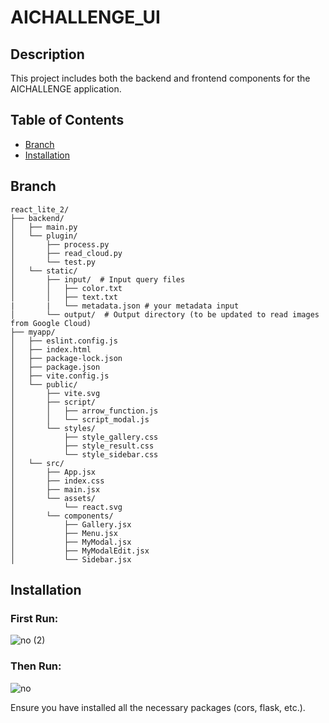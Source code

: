 # AICHALLENGE_UI

## Description
This project includes both the backend and frontend components for the AICHALLENGE application.

## Table of Contents
- [Branch](#branch)
- [Installation](#installation)
  
## Branch

```plaintext
react_lite_2/
├── backend/
│   ├── main.py
│   └── plugin/
│       ├── process.py
│       ├── read_cloud.py
│       └── test.py
│   └── static/
│       ├── input/  # Input query files
│       │   ├── color.txt
│       │   ├── text.txt
|       |   └── metadata.json # your metadata input
│       └── output/  # Output directory (to be updated to read images from Google Cloud)
├── myapp/
│   ├── eslint.config.js
│   ├── index.html
│   ├── package-lock.json
│   ├── package.json
│   ├── vite.config.js
│   └── public/
│       ├── vite.svg
│       ├── script/
│       │   ├── arrow_function.js
│       │   └── script_modal.js
│       └── styles/
│           ├── style_gallery.css
│           ├── style_result.css
│           └── style_sidebar.css
│   └── src/
│       ├── App.jsx 
│       ├── index.css
│       ├── main.jsx
│       └── assets/
│           └── react.svg
│       └── components/
│           ├── Gallery.jsx
│           ├── Menu.jsx
│           ├── MyModal.jsx
│           ├── MyModalEdit.jsx
│           └── Sidebar.jsx
```
## Installation

### First Run:
![no (2)](https://github.com/user-attachments/assets/5ea76ab0-804e-40e3-9111-7a6de127dd70)
### Then Run:
![no](https://github.com/user-attachments/assets/e6f70ac1-4d00-4622-966b-b65ade5ff430)

Ensure you have installed all the necessary packages (cors, flask, etc.).


